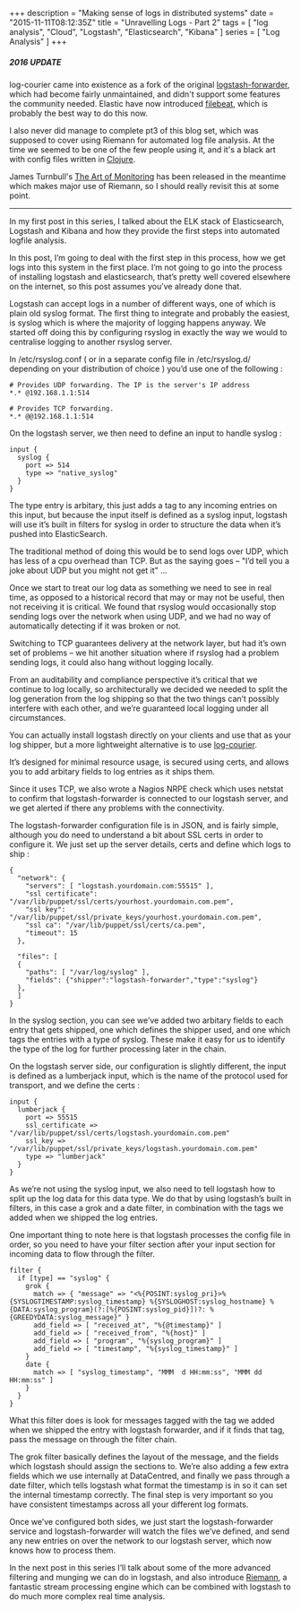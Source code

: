 +++
description = "Making sense of logs in distributed systems"
date = "2015-11-11T08:12:35Z"
title = "Unravelling Logs - Part 2"
tags = [ "log analysis", "Cloud", "Logstash", "Elasticsearch", "Kibana" ]
series = [ "Log Analysis" ]
+++

##### 2016 UPDATE

log-courier came into existence as a fork of the original [logstash-forwarder](https://github.com/elastic/logstash-forwarder), which had become fairly unmaintained, and didn't support some features the community needed. Elastic have now introduced [filebeat](https://www.elastic.co/products/beats/filebeat), which is probably the best way to do this now.

I also never did manage to complete pt3 of this blog set, which was supposed to cover using Riemann for automated log file analysis. At the time we seemed to be one of the few people using it, and it's a black art with config files written in [Clojure](https://clojure.org/). 

James Turnbull's [The Art of Monitoring](https://www.artofmonitoring.com/) has been released in the meantime which makes major use of Riemann, so I should really revisit this at some point.  

--------------------------------------------


In my first post in this series, I talked about the ELK stack of Elasticsearch, Logstash and Kibana and how they provide the first steps into automated logfile analysis. 

In this post, I’m going to deal with the first step in this process, how we get logs into this system in the first place. I’m not going to go into the process of installing logstash and elasticsearch, that’s pretty well covered elsewhere on the internet, so this post assumes you’ve already done that.

Logstash can accept logs in a number of different ways, one of which is plain old syslog format. The first thing to integrate and probably the easiest, is syslog which is where the majority of logging happens anyway. We started off doing this by configuring rsyslog in exactly the way we would to centralise logging to another rsyslog server.

In /etc/rsyslog.conf ( or in a separate config file in /etc/rsyslog.d/ depending on your distribution of choice ) you’d use one of the following :

```
# Provides UDP forwarding. The IP is the server's IP address
*.* @192.168.1.1:514

# Provides TCP forwarding.
*.* @@192.168.1.1:514
```

On the logstash server, we then need to define an input to handle syslog :

```
input {
  syslog {
    port => 514
    type => "native_syslog"
  }
}
```

The type entry is arbitary, this just adds a tag to any incoming entries on this input, but because the input itself is defined as a syslog input, logstash will use it’s built in filters for syslog in order to structure the data when it’s pushed into ElasticSearch.

The traditional method of doing this would be to send logs over UDP, which has less of a cpu overhead than TCP. But as the saying goes – "I’d tell you a joke about UDP but you might not get it" … 

Once we start to treat our log data as something we need to see in real time, as opposed to a historical record that may or may not be useful, then not receiving it is critical. We found that rsyslog would occasionally stop sending logs over the network when using UDP, and we had no way of automatically detecting if it was broken or not.

Switching to TCP guarantees delivery at the network layer, but had it’s own set of problems – we hit another situation where if rsyslog had a problem sending logs, it could also hang without logging locally. 

From an auditability and compliance perspective it’s critical that we continue to log locally, so architecturally we decided we needed to split the log generation from the log shipping so that the two things can’t possibly interfere with each other, and we’re guaranteed local logging under all circumstances.

You can actually install logstash directly on your clients and use that as your log shipper, but a more lightweight alternative is to use [log-courier](https://github.com/driskell/log-courier). 

It’s designed for minimal resource usage, is secured using certs, and allows you to add arbitary fields to log entries as it ships them. 

Since it uses TCP, we also wrote a Nagios NRPE check which uses netstat to confirm that logstash-forwarder is connected to our logstash server, and we get alerted if there any problems with the connectivity.

The logstash-forwarder configuration file is in JSON, and is fairly simple, although you do need to understand a bit about SSL certs in order to configure it. We just set up the server details, certs and define which logs to ship :

```
{
  "network": {
    "servers": [ "logstash.yourdomain.com:55515" ],
    "ssl certificate": "/var/lib/puppet/ssl/certs/yourhost.yourdomain.com.pem",
    "ssl key": "/var/lib/puppet/ssl/private_keys/yourhost.yourdomain.com.pem",
    "ssl ca": "/var/lib/puppet/ssl/certs/ca.pem",
    "timeout": 15
  },

  "files": [
  {
    "paths": [ "/var/log/syslog" ],
    "fields": {"shipper":"logstash-forwarder","type":"syslog"}
  },
  ]
}
```

In the syslog section, you can see we’ve added two arbitary fields to each entry that gets shipped, one which defines the shipper used, and one which tags the entries with a type of syslog. These make it easy for us to identify the type of the log for further processing later in the chain.

On the logstash server side, our configuration is slightly different, the input is defined as a lumberjack input, which is the name of the protocol used for transport, and we define the certs :

```
input {
  lumberjack {
    port => 55515
    ssl_certificate => "/var/lib/puppet/ssl/certs/logstash.yourdomain.com.pem"
    ssl_key => "/var/lib/puppet/ssl/private_keys/logstash.yourdomain.com.pem"
    type => "lumberjack"
  }
}
```

As we’re not using the syslog input, we also need to tell logstash how to split up the log data for this data type. We do that by using logstash’s built in filters, in this case a grok and a date filter, in combination with the tags we added when we shipped the log entries. 

One important thing to note here is that logstash processes the config file in order, so you need to have your filter section after your input section for incoming data to flow through the filter.

```
filter {
  if [type] == "syslog" {
    grok {
      match => { "message" => "<%{POSINT:syslog_pri}>%{SYSLOGTIMESTAMP:syslog_timestamp} %{SYSLOGHOST:syslog_hostname} %{DATA:syslog_program}(?:[%{POSINT:syslog_pid}])?: %{GREEDYDATA:syslog_message}" }
      add_field => [ "received_at", "%{@timestamp}" ]
      add_field => [ "received_from", "%{host}" ]
      add_field => [ "program", "%{syslog_program}" ]
      add_field => [ "timestamp", "%{syslog_timestamp}" ]
    }
    date {
      match => [ "syslog_timestamp", "MMM  d HH:mm:ss", "MMM dd HH:mm:ss" ]
    }
  }
}
```

What this filter does is look for messages tagged with the tag we added when we shipped the entry with logstash forwarder, and if it finds that tag, pass the message on through the filter chain.

The grok filter basically defines the layout of the message, and the fields which logstash should assign the sections to. We’re also adding a few extra fields which we use internally at DataCentred, and finally we pass through a date filter, which tells logstash what format the timestamp is in so it can set the internal timestamp correctly. The final step is very important so you have consistent timestamps across all your different log formats.

Once we’ve configured both sides, we just start the logstash-forwarder service and logstash-forwarder will watch the files we’ve defined, and send any new entries on over the network to our logstash server, which now knows how to process them. 

In the next post in this series I’ll talk about some of the more advanced filtering and munging we can do in logstash, and also introduce [Riemann](http://riemann.io/), a fantastic stream processing engine which can be combined with logstash to do much more complex real time analysis.
